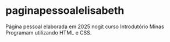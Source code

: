 # paginapessoalelisabeth
Página pessoal elaborada em 2025 nogit curso Introdutório Minas Programam utilizando HTML e CSS.
